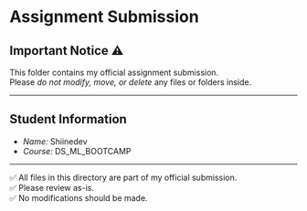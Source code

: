 # Assignment Submission

## Important Notice ⚠  
This folder contains my official assignment submission.  
Please *do not modify, move, or delete* any files or folders inside.  

---

## Student Information  
- *Name:* Shiinedev  
- *Course:* DS_ML_BOOTCAMP  

---

✅ All files in this directory are part of my official submission.  
✅ Please review as-is.  
✅ No modifications should be made.